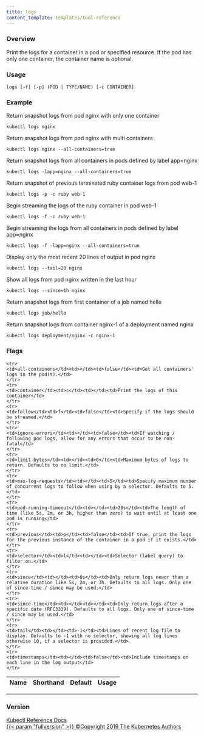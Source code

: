 ```yaml
---
title: logs
content_template: templates/tool-reference
---
```


### Overview
Print the logs for a container in a pod or specified resource. If the pod has only one container, the container name is optional.

### Usage

`logs [-f] [-p] (POD | TYPE/NAME) [-c CONTAINER]`


### Example

 Return snapshot logs from pod nginx with only one container

```shell
kubectl logs nginx
```

 Return snapshot logs from pod nginx with multi containers

```shell
kubectl logs nginx --all-containers=true
```

 Return snapshot logs from all containers in pods defined by label app=nginx

```shell
kubectl logs -lapp=nginx --all-containers=true
```

 Return snapshot of previous terminated ruby container logs from pod web-1

```shell
kubectl logs -p -c ruby web-1
```

 Begin streaming the logs of the ruby container in pod web-1

```shell
kubectl logs -f -c ruby web-1
```

 Begin streaming the logs from all containers in pods defined by label app=nginx

```shell
kubectl logs -f -lapp=nginx --all-containers=true
```

 Display only the most recent 20 lines of output in pod nginx

```shell
kubectl logs --tail=20 nginx
```

 Show all logs from pod nginx written in the last hour

```shell
kubectl logs --since=1h nginx
```

 Return snapshot logs from first container of a job named hello

```shell
kubectl logs job/hello
```

 Return snapshot logs from container nginx-1 of a deployment named nginx

```shell
kubectl logs deployment/nginx -c nginx-1
```




### Flags

<div class="table-responsive"><table class="table table-bordered">
<thead class="thead-light">
<tr>
            <th>Name</th>
            <th>Shorthand</th>
            <th>Default</th>
            <th>Usage</th>
        </tr>
    </thead>
    <tbody>
    
    <tr>
    <td>all-containers</td><td></td><td>false</td><td>Get all containers' logs in the pod(s).</td>
    </tr>
    <tr>
    <td>container</td><td>c</td><td></td><td>Print the logs of this container</td>
    </tr>
    <tr>
    <td>follow</td><td>f</td><td>false</td><td>Specify if the logs should be streamed.</td>
    </tr>
    <tr>
    <td>ignore-errors</td><td></td><td>false</td><td>If watching / following pod logs, allow for any errors that occur to be non-fatal</td>
    </tr>
    <tr>
    <td>limit-bytes</td><td></td><td>0</td><td>Maximum bytes of logs to return. Defaults to no limit.</td>
    </tr>
    <tr>
    <td>max-log-requests</td><td></td><td>5</td><td>Specify maximum number of concurrent logs to follow when using by a selector. Defaults to 5.</td>
    </tr>
    <tr>
    <td>pod-running-timeout</td><td></td><td>20s</td><td>The length of time (like 5s, 2m, or 3h, higher than zero) to wait until at least one pod is running</td>
    </tr>
    <tr>
    <td>previous</td><td>p</td><td>false</td><td>If true, print the logs for the previous instance of the container in a pod if it exists.</td>
    </tr>
    <tr>
    <td>selector</td><td>l</td><td></td><td>Selector (label query) to filter on.</td>
    </tr>
    <tr>
    <td>since</td><td></td><td>0s</td><td>Only return logs newer than a relative duration like 5s, 2m, or 3h. Defaults to all logs. Only one of since-time / since may be used.</td>
    </tr>
    <tr>
    <td>since-time</td><td></td><td></td><td>Only return logs after a specific date (RFC3339). Defaults to all logs. Only one of since-time / since may be used.</td>
    </tr>
    <tr>
    <td>tail</td><td></td><td>-1</td><td>Lines of recent log file to display. Defaults to -1 with no selector, showing all log lines otherwise 10, if a selector is provided.</td>
    </tr>
    <tr>
    <td>timestamps</td><td></td><td>false</td><td>Include timestamps on each line in the log output</td>
    </tr>
</tbody>
</table></div>




<hr>


### Version

<div class="kubectl-reference-copyright">

<a href="https://github.com/kubernetes/kubernetes">Kubectl Reference Docs  
{{< param "fullversion" >}}   &#xa9;Copyright 2019 The Kubernetes Authors</a>

</div>

